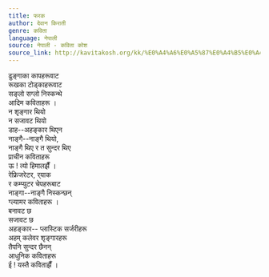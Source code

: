 ```yaml
---
title: फरक
author: देवान किराती
genre: कविता
language: नेपाली
source: नेपाली - कविता कोश
source_link: http://kavitakosh.org/kk/%E0%A4%A6%E0%A5%87%E0%A4%B5%E0%A4%BE%E0%A4%A8_%E0%A4%95%E0%A4%BF%E0%A4%B0%E0%A4%BE%E0%A4%A4%E0%A5%80
---
```


ढुङ्गाका कापहरूवाट  
रूखका टोड्काहरूवाट  
सङ्लो सग्लो निस्कन्थे  
आदिम कविताहरू ।  
न शृङ्गार थियो  
न सजावट थियो  
डाह--अहङ्कार थिएन  
नाङ्गै--नाङ्गै थियो,  
नाङ्गै थिए र त सुन्दर थिए  
प्राचीन कविताहरू  
ऊ ! त्यो हिमालझैँ ।  
रेफ्रिजरेटर, र्‌याक  
र कम्प्युटर चेपहरूबाट  
नाङ्गा--नाङ्गै निस्कन्छन्  
ग्ल्यामर कविताहरू ।  
बनावट छ  
सजावट छ  
अहङ्कार-- प्लास्टिक सर्जरीहरू  
अहम् कलेवर शृङ्गारहरू  
तैपनि सुन्दर छैनन्  
आधुनिक कविताहरू  
ई ! यस्तै कविताझैँ ।
